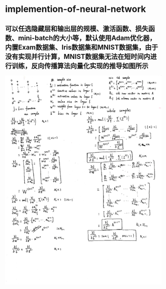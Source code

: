 # implemention-of-neural-network
## 可以任选隐藏层和输出层的规模、激活函数、损失函数、mini-batch的大小等，默认使用Adam优化器，内置Exam数据集、Iris数据集和MNIST数据集，由于没有实现并行计算，MNIST数据集无法在短时间内进行训练，反向传播算法向量化实现的推导如图所示
![](./appendix/backforword_vectorization_arbitrary_scale.jpg)
